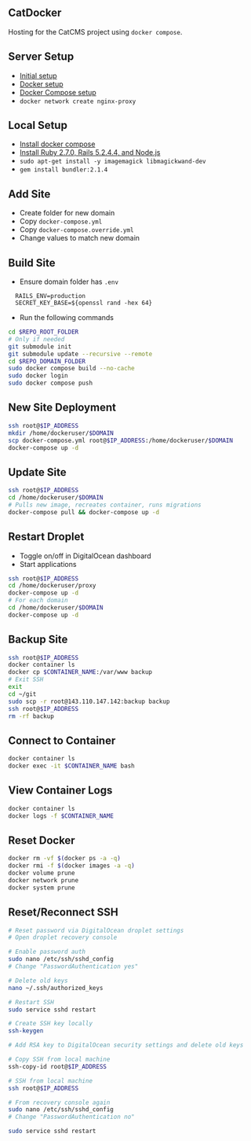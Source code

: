 ## CatDocker
Hosting for the CatCMS project using `docker compose`.

## Server Setup
- [Initial setup](https://www.digitalocean.com/community/tutorials/initial-server-setup-with-ubuntu-20-04)
- [Docker setup](https://www.digitalocean.com/community/tutorials/how-to-install-and-use-docker-on-ubuntu-20-04)
- [Docker Compose setup](https://www.digitalocean.com/community/tutorials/how-to-install-docker-compose-on-ubuntu-20-04-quickstart)
- `docker network create nginx-proxy`

## Local Setup
- [Install docker compose](https://www.digitalocean.com/community/tutorials/how-to-install-docker-compose-on-ubuntu-20-04-quickstart)
- [Install Ruby 2.7.0, Rails 5.2.4.4, and Node.js](https://gorails.com/setup)
- `sudo apt-get install -y imagemagick libmagickwand-dev`
- `gem install bundler:2.1.4`

## Add Site
- Create folder for new domain
- Copy `docker-compose.yml`
- Copy `docker-compose.override.yml`
- Change values to match new domain
 
## Build Site
- Ensure domain folder has `.env`

```
  RAILS_ENV=production
  SECRET_KEY_BASE=${openssl rand -hex 64}
```

- Run the following commands

```bash
cd $REPO_ROOT_FOLDER
# Only if needed
git submodule init
git submodule update --recursive --remote
cd $REPO_DOMAIN_FOLDER
sudo docker compose build --no-cache
sudo docker login
sudo docker compose push
```

## New Site Deployment
```bash
ssh root@$IP_ADDRESS
mkdir /home/dockeruser/$DOMAIN
scp docker-compose.yml root@$IP_ADDRESS:/home/dockeruser/$DOMAIN
docker-compose up -d
```

## Update Site
```bash
ssh root@$IP_ADDRESS
cd /home/dockeruser/$DOMAIN
# Pulls new image, recreates container, runs migrations
docker-compose pull && docker-compose up -d
```

## Restart Droplet
- Toggle on/off in DigitalOcean dashboard
- Start applications
```bash
ssh root@$IP_ADDRESS
cd /home/dockeruser/proxy
docker-compose up -d
# For each domain
cd /home/dockeruser/$DOMAIN
docker-compose up -d
```

## Backup Site
```bash
ssh root@$IP_ADDRESS
docker container ls
docker cp $CONTAINER_NAME:/var/www backup
# Exit SSH
exit
cd ~/git
sudo scp -r root@143.110.147.142:backup backup
ssh root@$IP_ADDRESS
rm -rf backup
```

## Connect to Container
```bash
docker container ls
docker exec -it $CONTAINER_NAME bash
```

## View Container Logs
```bash
docker container ls
docker logs -f $CONTAINER_NAME
```

## Reset Docker
```bash
docker rm -vf $(docker ps -a -q)
docker rmi -f $(docker images -a -q)
docker volume prune
docker network prune
docker system prune
```

## Reset/Reconnect SSH
```bash
# Reset password via DigitalOcean droplet settings
# Open droplet recovery console

# Enable password auth
sudo nano /etc/ssh/sshd_config
# Change "PasswordAuthentication yes"

# Delete old keys
nano ~/.ssh/authorized_keys

# Restart SSH
sudo service sshd restart

# Create SSH key locally
ssh-keygen

# Add RSA key to DigitalOcean security settings and delete old keys

# Copy SSH from local machine
ssh-copy-id root@$IP_ADDRESS

# SSH from local machine
ssh root@$IP_ADDRESS

# From recovery console again
sudo nano /etc/ssh/sshd_config
# Change "PasswordAuthentication no"

sudo service sshd restart
```
